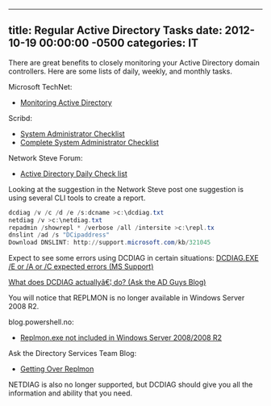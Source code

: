 ﻿---

title:  Regular Active Directory Tasks
date:   2012-10-19 00:00:00 -0500
categories: IT
---






There are great benefits to closely monitoring your Active Directory domain controllers. Here are some lists of daily, weekly, and monthly tasks.

Microsoft TechNet:
- <a href="http://technet.microsoft.com/en-us/library/bb727046.aspx">Monitoring Active Directory</a>


Scribd:
- <a href="http://www.scribd.com/doc/4623275/System-Administrator-Checklist">System Administrator Checklist</a>
- <a href="http://www.scribd.com/doc/54687404/Complete-System-Administrator-Checklist">Complete System Administrator Checklist</a>

Network Steve Forum:
- <a href="http://www.networksteve.com/forum/topic.php/Active_Directory_Daily_Check_list/?TopicId=19558&Posts=6">Active Directory Daily Check list</a>

Looking at the suggestion in the Network Steve post one suggestion is using several CLI tools to create a report.
```powershell
dcdiag /v /c /d /e /s:dcname >c:\dcdiag.txt
netdiag /v >c:\netdiag.txt
repadmin /showrepl * /verbose /all /intersite >c:\repl.tx
dnslint /ad /s "DCipaddress"
Download DNSLINT: http://support.microsoft.com/kb/321045
```

Expect to see some errors using DCDIAG in certain situations:
<a href="http://support.microsoft.com/kb/2512643">DCDIAG.EXE /E or /A or /C expected errors (MS Support)</a>

<a href="http://blogs.technet.com/b/askds/archive/2011/03/22/what-does-dcdiag-actually-do.aspx">What does DCDIAG actuallyâ€¦ do? (Ask the AD Guys Blog)</a>

You will notice that REPLMON is no longer available in Windows Server 2008 R2.

blog.powershell.no:
- <a href="http://blogs.technet.com/b/askds/archive/2009/07/01/getting-over-replmon.aspx">Replmon.exe not included in Windows Server 2008/2008 R2</a>

Ask the Directory Services Team Blog:
- <a href="http://blogs.technet.com/b/askds/archive/2009/07/01/getting-over-replmon.aspx">Getting Over Replmon</a>

NETDIAG is also no longer supported, but DCDIAG should give you all the information and ability that you need.


